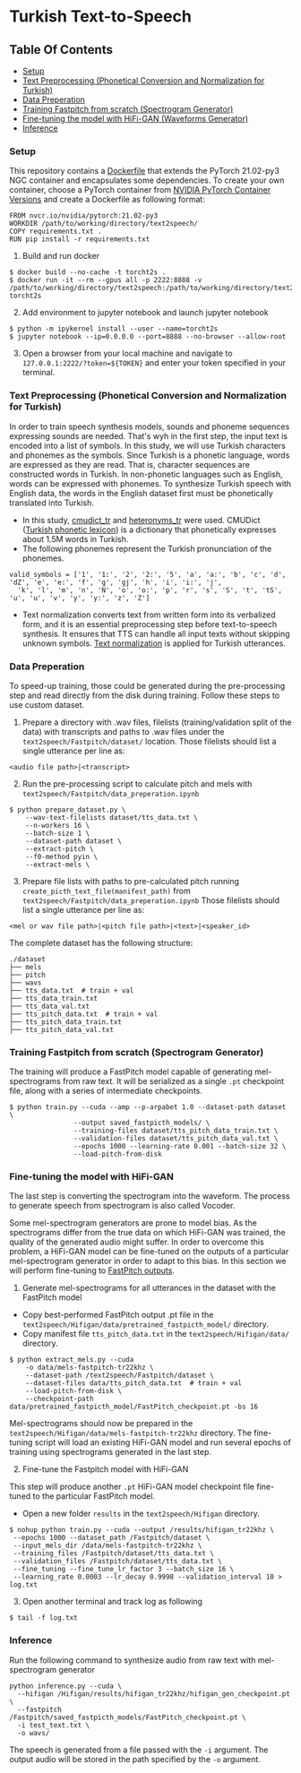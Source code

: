 # Turkish Text-to-Speech
## Table Of Contents
- [Setup](#Setup)
- [Text Preprocessing (Phonetical Conversion and Normalization for Turkish)](#Text-Preprocessing-(Phonetical-Conversion-and-Normalization-for-Turkish))
- [Data Preperation](#Data-Preperation)
- [Training Fastpitch from scratch (Spectrogram Generator)](#Training-Fastpitch-from-scratch-(Spectrogram-Generator))
- [Fine-tuning the model with HiFi-GAN (Waveforms Generator)](#Fine-tuning-the-model-with-HiFi-GAN)
- [Inference](#Inference)

### Setup
This repository contains a [Dockerfile](https://github.com/Rumeysakeskin/Turkish-Text-to-Speech/blob/main/text2speech/docker/Dockerfile) that extends the PyTorch 21.02-py3 NGC container and encapsulates some dependencies. 
To create your own container, choose a PyTorch container from [NVIDIA PyTorch Container Versions](https://docs.nvidia.com/deeplearning/frameworks/pytorch-release-notes/rel-22-11.html#rel-22-11) and create a Dockerfile as following format:
```
FROM nvcr.io/nvidia/pytorch:21.02-py3
WORKDIR /path/to/working/directory/text2speech/
COPY requirements.txt .
RUN pip install -r requirements.txt
```
1. Build and run docker
```
$ docker build --no-cache -t torcht2s .
$ docker run -it --rm --gpus all -p 2222:8888 -v /path/to/working/directory/text2speech:/path/to/working/directory/text2speech torcht2s
```
2. Add environment to jupyter notebook and launch jupyter notebook 
```
$ python -m ipykernel install --user --name=torcht2s
$ jupyter notebook --ip=0.0.0.0 --port=8888 --no-browser --allow-root
```
3. Open a browser from your local machine and navigate to `127.0.0.1:2222/?token=${TOKEN}` and enter your token specified in your terminal.

### Text Preprocessing (Phonetical Conversion and Normalization for Turkish)
In order to train speech synthesis models, sounds and phoneme sequences expressing sounds are needed. That's wyh in the first step, 
the input text is encoded into a list of symbols. In this study, we will use Turkish characters and phonemes as the symbols.
Since Turkish is a phonetic language, words are expressed as they are read. That is, character sequences are constructed words in Turkish. 
In non-phonetic languages such as English, words can be expressed with phonemes.
To synthesize Turkish speech with English data, the words in the English dataset first must be phonetically translated into Turkish. 
- In this study, [cmudict_tr](https://github.com/Rumeysakeskin/Turkish-Text-to-Speech/blob/main/text2speech/Fastpitch/cmudict/cmudict_tr) and [heteronyms_tr](https://github.com/Rumeysakeskin/Turkish-Text-to-Speech/blob/main/text2speech/Fastpitch/cmudict/heteronyms_tr) were used. CMUDict ([Turkish phonetic lexicon](https://github.com/DuyguA/computational_linguistics)) is a dictionary that phonetically expresses about 1.5M words in Turkish.
- The following phonemes represent the Turkish pronunciation of the phonemes.
```
valid_symbols = ['1', '1:', '2', '2:', '5', 'a', 'a:', 'b', 'c', 'd', 'dZ', 'e', 'e:', 'f', 'g', 'gj', 'h', 'i', 'i:', 'j',
  'k', 'l', 'm', 'n', 'N', 'o', 'o:', 'p', 'r', 's', 'S', 't', 'tS', 'u', 'u', 'v', 'y', 'y:', 'z', 'Z']
```
- Text normalization converts text from written form into its verbalized form, and it is an essential preprocessing step before text-to-speech synthesis.
It ensures that TTS can handle all input texts without skipping unknown symbols.
[Text normalization](https://github.com/Rumeysakeskin/Turkish-Text-to-Speech/blob/main/text2speech/Fastpitch/common/text/turkish_text_normalization/turkish_text_normalizer.py) is applied for Turkish utterances.


### Data Preperation
To speed-up training, those could be generated during the pre-processing step and read directly from the disk during training.
Follow these steps to use custom dataset.
1. Prepare a directory with .wav files, filelists (training/validation split of the data) with transcripts and paths to .wav files under the `text2speech/Fastpitch/dataset/` location. Those filelists should list a single utterance per line as: 
```
<audio file path>|<transcript>
```

2. Run the pre-processing script to calculate pitch and mels with `text2speech/Fastpitch/data_preperation.ipynb`
```
$ python prepare_dataset.py \ 
    --wav-text-filelists dataset/tts_data.txt \ 
    --n-workers 16 \
    --batch-size 1 \
    --dataset-path dataset \
    --extract-pitch \
    --f0-method pyin \
    --extract-mels \
```
3. Prepare file lists with paths to pre-calculated pitch running `create_picth_text_file(manifest_path)` from `text2speech/Fastpitch/data_preperation.ipynb` 
Those filelists should list a single utterance per line as: 
```
<mel or wav file path>|<pitch file path>|<text>|<speaker_id>
```
The complete dataset has the following structure:
```
./dataset
├── mels
├── pitch
├── wavs
├── tts_data.txt  # train + val
├── tts_data_train.txt
├── tts_data_val.txt
├── tts_pitch_data.txt  # train + val
├── tts_pitch_data_train.txt
├── tts_pitch_data_val.txt
```

### Training Fastpitch from scratch (Spectrogram Generator)

The training will produce a FastPitch model capable of generating mel-spectrograms from raw text. It will be serialized as a single `.pt` checkpoint file, along with a series of intermediate checkpoints.
```
$ python train.py --cuda --amp --p-arpabet 1.0 --dataset-path dataset \ 
                --output saved_fastpicth_models/ \
                --training-files dataset/tts_pitch_data_train.txt \ 
                --validation-files dataset/tts_pitch_data_val.txt \ 
                --epochs 1000 --learning-rate 0.001 --batch-size 32 \
                --load-pitch-from-disk
```

### Fine-tuning the model with HiFi-GAN
The last step is converting the spectrogram into the waveform. The process to generate speech from spectrogram is also called Vocoder.

Some mel-spectrogram generators are prone to model bias. As the spectrograms differ from the true data on which HiFi-GAN was trained, the quality of the generated audio might suffer. In order to overcome this problem, a HiFi-GAN model can be fine-tuned on the outputs of a particular mel-spectrogram generator in order to adapt to this bias. In this section we will perform fine-tuning to [FastPitch outputs](https://github.com/Rumeysakeskin/Turkish-Text-to-Speech/blob/main/text2speech/Fastpitch/saved_fastpitch_models/FastPitch_checkpoint.pt).

1. Generate mel-spectrograms for all utterances in the dataset with the FastPitch model
- Copy best-performed FastPitch output .pt file in the `text2speech/Hifigan/data/pretrained_fastpicth_model/` directory.
- Copy manifest file `tts_pitch_data.txt` in the `text2speech/Hifigan/data/` directory.

```
$ python extract_mels.py --cuda 
    -o data/mels-fastpitch-tr22khz \ 
    --dataset-path /text2speech/Fastpitch/dataset \
    --dataset-files data/tts_pitch_data.txt  # train + val 
    --load-pitch-from-disk \
    --checkpoint-path data/pretrained_fastpicth_model/FastPitch_checkpoint.pt -bs 16
 ```
Mel-spectrograms should now be prepared in the `text2speech/Hifigan/data/mels-fastpitch-tr22khz` directory. 
The fine-tuning script will load an existing HiFi-GAN model and run several epochs of training using spectrograms generated in the last step.

2. Fine-tune the Fastpitch model with HiFi-GAN 

This step will produce another `.pt` HiFi-GAN model checkpoint file fine-tuned to the particular FastPitch model.
- Open a new folder `results` in the `text2speech/Hifigan` directory.  
 ``` 
 $ nohup python train.py --cuda --output /results/hifigan_tr22khz \
  --epochs 1000 --dataset_path /Fastpitch/dataset \
  --input_mels_dir /data/mels-fastpitch-tr22khz \
  --training_files /Fastpitch/dataset/tts_data.txt \
  --validation_files /Fastpitch/dataset/tts_data.txt \
  --fine_tuning --fine_tune_lr_factor 3 --batch_size 16 \ 
  --learning_rate 0.0003 --lr_decay 0.9998 --validation_interval 10 > log.txt
 ```
  
3. Open another terminal and track log as following
``` 
$ tail -f log.txt 
``` 

### Inference
Run the following command to synthesize audio from raw text with mel-spectrogram generator
``` 
python inference.py --cuda \
  --hifigan /Hifigan/results/hifigan_tr22khz/hifigan_gen_checkpoint.pt \
  --fastpitch /Fastpitch/saved_fastpicth_models/FastPitch_checkpoint.pt \
  -i test_text.txt \
  -o wavs/
``` 
The speech is generated from a file passed with the `-i` argument.
The output audio will be stored in the path specified by the `-o` argument.





